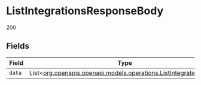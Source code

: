 # ListIntegrationsResponseBody

200


## Fields

| Field                                                                                                                | Type                                                                                                                 | Required                                                                                                             | Description                                                                                                          |
| -------------------------------------------------------------------------------------------------------------------- | -------------------------------------------------------------------------------------------------------------------- | -------------------------------------------------------------------------------------------------------------------- | -------------------------------------------------------------------------------------------------------------------- |
| `data`                                                                                                               | List<[org.openapis.openapi.models.operations.ListIntegrationsData](../../models/operations/ListIntegrationsData.md)> | :heavy_minus_sign:                                                                                                   | N/A                                                                                                                  |